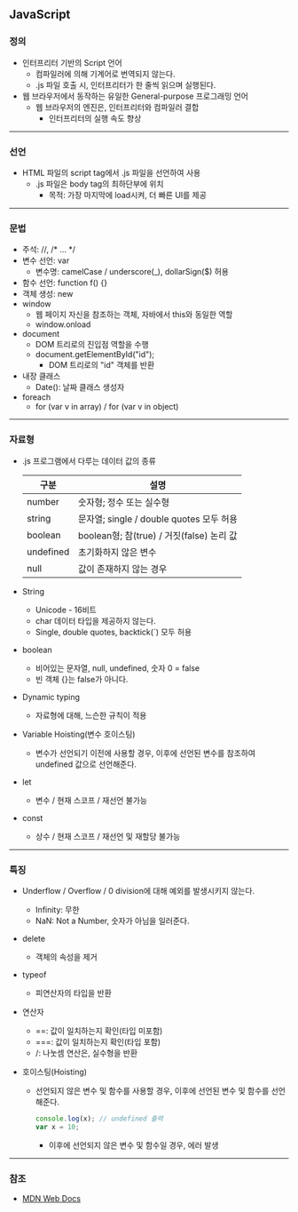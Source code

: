 ## JavaScript

### 정의

- 인터프리터 기반의 Script 언어
  - 컴파일러에 의해 기계어로 번역되지 않는다. 
  - .js 파일 호출 시, 인터프리터가 한 줄씩 읽으며 실행된다. 
- 웹 브라우저에서 동작하는 유일한 General-purpose 프로그래밍 언어
  - 웹 브라우저의 엔진은, 인터프리터와 컴파일러 결합
    - 인터프리터의 실행 속도 향상

---

### 선언

- HTML 파일의 script tag에서 .js 파일을 선언하여 사용
  - .js 파일은 body tag의 최하단부에 위치
    - 목적: 가장 마지막에 load시켜, 더 빠른 UI를 제공

---

### 문법

- 주석: //, /* ... */
- 변수 선언: var
  - 변수명: camelCase / underscore(_), dollarSign($) 허용
- 함수 선언: function f() {}
- 객체 생성: new
- window
  - 웹 페이지 자신을 참조하는 객체, 자바에서 this와 동일한 역할
  - window.onload
- document
  - DOM 트리로의 진입점 역할을 수행
  - document.getElementById("id");
    - DOM 트리로의 "id" 객체를 반환
- 내장 클래스
  - Date(): 날짜 클래스 생성자
- foreach
  - for (var v in array) / for (var v in object)

---

### 자료형

- .js 프로그램에서 다루는 데이터 값의 종류

  | 구분      | 설명                                      |
  | --------- | ----------------------------------------- |
  | number    | 숫자형; 정수 또는 실수형                  |
  | string    | 문자열; single / double quotes 모두 허용  |
  | boolean   | boolean형; 참(true) / 거짓(false) 논리 값 |
  | undefined | 초기화하지 않은 변수                      |
  | null      | 값이 존재하지 않는 경우                   |

- String

  - Unicode - 16비트
  - char 데이터 타입을 제공하지 않는다. 
  - Single, double quotes, backtick(`) 모두 허용

- boolean

  - 비어있는 문자열, null, undefined, 숫자 0 = false
  - 빈 객체 {}는 false가 아니다. 

- Dynamic typing

  - 자료형에 대해, 느슨한 규칙이 적용

- Variable Hoisting(변수 호이스팅)

  - 변수가 선언되기 이전에 사용할 경우, 이후에 선언된 변수를 참조하여 undefined 값으로 선언해준다. 

- let

  - 변수 / 현재 스코프 / 재선언 불가능

- const

  - 상수 / 현재 스코프 / 재선언 및 재할당 불가능

---

### 특징

- Underflow / Overflow / 0 division에 대해 예외를 발생시키지 않는다. 

  - Infinity: 무한
  - NaN: Not a Number, 숫자가 아님을 일러준다. 

- delete

  - 객체의 속성을 제거

- typeof

  - 피연산자의 타입을 반환

- 연산자

  - ==: 값이 일치하는지 확인(타입 미포함)
  - ===: 값이 일치하는지 확인(타입 포함)
  - /: 나눗셈 연산은, 실수형을 반환

- 호이스팅(Hoisting)

  - 선언되지 않은 변수 및 함수를 사용할 경우, 이후에 선언된 변수 및 함수를 선언해준다. 

    ```javascript
    console.log(x); // undefined 출력
    var x = 10;
    ```

    - 이후에 선언되지 않은 변수 및 함수일 경우, 에러 발생

---

### 참조

- [MDN Web Docs](https://developer.mozilla.org/ko/)